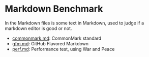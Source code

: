 # Markdown Benchmark

In the Markdown files is some text in Markdown, used to judge if a markdown editor is good or not.

- [commonmark.md](./commonmark.md): CommonMark standard
- [gfm.md](./gfm.md): GitHub Flavored Markdown
- [perf.md](./perf.md): Performance test, using War and Peace
